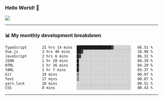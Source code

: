 ### Hello World! 👋

<a>
  <img align="center" src="https://github-readme-stats.vercel.app/api?username=megatunger&count_private=true&include_all_commits=true&bg_color=30,56CCF2,2F80ED&title_color=fff&text_color=fff" />
</a>

------
### 📊 My monthly development breakdown

<!--START_SECTION:waka-->

```txt
TypeScript       22 hrs 14 mins  ████████████████▓░░░░░░░░   66.51 %
Vue.js           3 hrs 40 mins   ██▓░░░░░░░░░░░░░░░░░░░░░░   10.98 %
JavaScript       2 hrs 6 mins    █▓░░░░░░░░░░░░░░░░░░░░░░░   06.32 %
JSON             1 hr 28 mins    █░░░░░░░░░░░░░░░░░░░░░░░░   04.39 %
HTML             1 hr 26 mins    █░░░░░░░░░░░░░░░░░░░░░░░░   04.29 %
YAML             1 hr 7 mins     █░░░░░░░░░░░░░░░░░░░░░░░░   03.37 %
Git              19 mins         ▒░░░░░░░░░░░░░░░░░░░░░░░░   00.97 %
Text             17 mins         ▒░░░░░░░░░░░░░░░░░░░░░░░░   00.87 %
yarn.lock        10 mins         ░░░░░░░░░░░░░░░░░░░░░░░░░   00.51 %
CSS              8 mins          ░░░░░░░░░░░░░░░░░░░░░░░░░   00.43 %
```

<!--END_SECTION:waka-->

------
